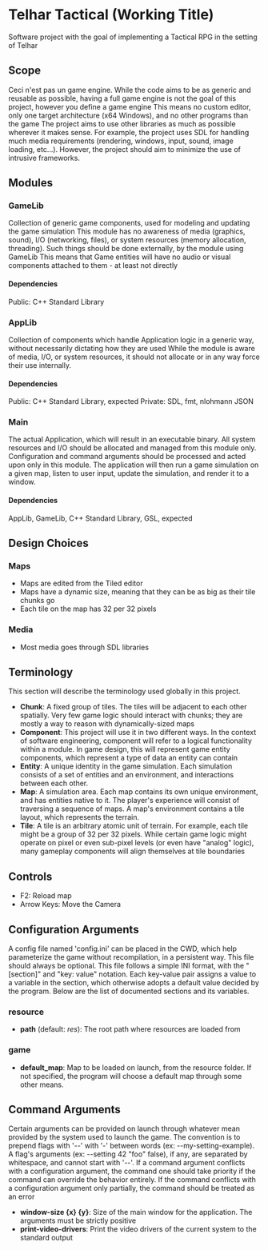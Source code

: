# Telhar Tactical (Working Title)
Software project with the goal of implementing a Tactical RPG in the setting of Telhar

## Scope
Ceci n'est pas un game engine. While the code aims to be as generic and reusable as possible, having a full game engine is not the goal of this project, however you define a game engine
This means no custom editor, only one target architecture (x64 Windows), and no other programs than the game
The project aims to use other libraries as much as possible wherever it makes sense. For example, the project uses SDL for handling much media requirements (rendering, windows, input, sound, image loading, etc...). However, the project should aim to minimize the use of intrusive frameworks.
	
## Modules
### GameLib
Collection of generic game components, used for modeling and updating the game simulation
This module has no awareness of media (graphics, sound), I/O (networking, files), or system resources (memory allocation, threading). Such things should be done externally, by the module using GameLib
This means that Game entities will have no audio or visual  components attached to them - at least not directly
#### Dependencies
Public: C++ Standard Library
### AppLib
Collection of components which handle Application logic in a generic way, without necessarily dictating how they are used
While the module is aware of media, I/O, or system resources, it should not allocate or in any way force their use internally. 
#### Dependencies
Public: C++ Standard Library, expected
Private: SDL, fmt, nlohmann JSON
### Main
The actual Application, which will result in an executable binary.
All system resources and I/O should be allocated and managed from this module only.
Configuration and command arguments should be processed and acted upon only in this module.
The application will then run a game simulation on a given map, listen to user input, update the simulation, and render it to a window.
#### Dependencies
AppLib, GameLib, C++ Standard Library, GSL, expected
		
## Design Choices
### Maps
- Maps are edited from the Tiled editor
- Maps have a dynamic size, meaning that they can be as big as their tile chunks go
- Each tile on the map has 32 per 32 pixels
### Media
- Most media goes through SDL libraries

## Terminology
This section will describe the terminology used globally in this project.
- **Chunk**: A fixed group of tiles. The tiles will be adjacent to each other spatially. Very few game logic should interact with chunks; they are mostly a way to reason with dynamically-sized maps
- **Component**: This project will use it in two different ways. In the context of software engineering, component will refer to a logical functionality within a module. In game design, this will represent game entity components, which represent a type of data an entity can contain
- **Entity**: A unique identity in the game simulation. Each simulation consists of a set of entities and an environment, and interactions between each other.
- **Map**: A simulation area. Each map contains its own unique environment, and has entities native to it. The player's experience will consist of traversing a sequence of maps. A map's environment contains a tile layout, which represents the terrain.
- **Tile**: A tile is an arbitrary atomic unit of terrain. For example, each tile might be a group of 32 per 32 pixels. While certain game logic might operate on pixel or even sub-pixel levels (or even have "analog" logic), many gameplay components will align themselves at tile boundaries
			
## Controls
- F2: Reload map
- Arrow Keys: Move the Camera
	
## Configuration Arguments
A config file named 'config.ini' can be placed in the CWD, which help parameterize the game without recompilation, in a persistent way. This file should always be optional.
This file follows a simple INI format, with the "[section]" and "key: value" notation. Each key-value pair assigns a value to a variable in the section, which otherwise adopts a default value decided by the program. Below are the list of documented sections and its variables.
### resource
- **path** (default: *res*): The root path where resources are loaded from
### game
- **default_map**: Map to be loaded on launch, from the resource folder. If not specified, the program will choose a default map through some other means.
		
## Command Arguments
Certain arguments can be provided on launch through whatever mean provided by the system used to launch the game. The convention is to prepend flags with '--' with '-' between words (ex: --my-setting-example). A flag's arguments (ex: --setting 42 "foo" false), if any, are separated by whitespace, and cannot start with '--'. If a command argument conflicts with a configuration argument, the command one should take priority if the command can override the behavior entirely. If the command conflicts with a configuration argument only partially, the command should be treated as an error
- **window-size {x} {y}**: Size of the main window for the application. The arguments must be strictly positive
- **print-video-drivers**: Print the video drivers of the current system to the standard output
